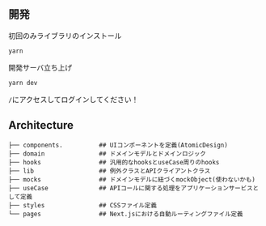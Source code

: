 ## 開発

初回のみライブラリのインストール

```bash
yarn
```

開発サーバ立ち上げ

```bash
yarn dev
```

`/`にアクセスしてログインしてください！

## Architecture

```
├── components.          ## UIコンポーネントを定義(AtomicDesign)
├── domain               ## ドメインモデルとドメインロジック
├── hooks                ## 汎用的なhooksとuseCase周りのhooks
├── lib                  ## 例外クラスとAPIクライアントクラス
├── mocks                ## ドメインモデルに紐づくmockObject(使わないかも)
├── useCase              ## APIコールに関する処理をアプリケーションサービスとして定義
├── styles               ## CSSファイル定義
└── pages                ## Next.jsにおける自動ルーティングファイル定義
```
